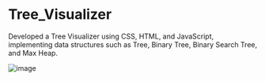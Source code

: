 # Tree_Visualizer
Developed a Tree Visualizer using CSS, HTML, and JavaScript, implementing data structures such as Tree, Binary Tree, Binary Search Tree, and Max Heap. 
<br/>

![image](https://github.com/user-attachments/assets/bb79a309-1754-4ed6-84b3-6fe1c362074d)

